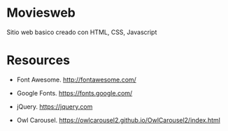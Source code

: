 # Moviesweb

Sitio web basico creado con HTML, CSS, Javascript

# Resources

- Font Awesome. http://fontawesome.com/

- Google Fonts. https://fonts.google.com/

- jQuery. https://jquery.com

- Owl Carousel. https://owlcarousel2.github.io/OwlCarousel2/index.html
